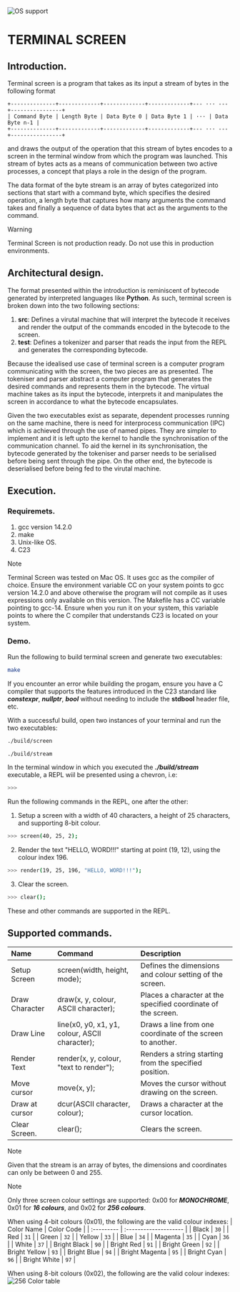 ![OS support](https://img.shields.io/badge/OS-macOS%20Linux%20-red)

# TERMINAL SCREEN

## Introduction.

Terminal screen is a program that takes as its input a stream of bytes in the following format

```
+--------------+-------------+-------------+-------------+--- ··· ---+----------------+
| Command Byte | Length Byte | Data Byte 0 | Data Byte 1 | ··· | Data Byte n-1 |
+--------------+-------------+-------------+-------------+--- ··· ---+----------------+
```

and draws the output of the operation that this stream of bytes encodes to a screen in the terminal window from which the program was launched. This stream of bytes acts as a means of communication between two active processes, a concept that plays a role in the design of the program.

The data format of the byte stream is an array of bytes categorized into sections that start with a command byte, which specifies the desired operation, a length byte that captures how many arguments the command takes and finally a sequence of data bytes that act as the arguments to the command.

> [!WARNING]
> Terminal Screen is not production ready. Do not use this in production environments.

## Architectural design.

The format presented within the introduction is reminiscent of bytecode generated by interpreted languages like **Python**. As such, terminal screen is broken down into the two following sections:

1. **src**: Defines a virutal machine that will interpret the bytecode it receives and render the output of the commands encoded in the bytecode to the screen.
2. **test**: Defines a tokenizer and parser that reads the input from the REPL and generates the corresponding bytecode.

Because the idealised use case of terminal screen is a computer program communicating with the screen, the two pieces are as presented. The tokeniser and parser abstract a computer program that generates the desired commands and represents them in the bytecode. The virtual
machine takes as its input the bytecode, interprets it and manipulates the screen in accordance to what the bytecode encapsulates.

Given the two executables exist as separate, dependent processes running on the same machine, there is need for interprocess communication (IPC) which is achieved through the use of named pipes. They are simpler to implement and it is left upto the kernel to handle the synchronisation of the communication channel. To aid the kernel in its synchronisation, the bytecode generated by the tokeniser and parser needs to be serialised before being sent through the pipe. On the other end, the bytecode is deserialised before being fed to the virutal machine.

## Execution.

### Requiremets.

1. gcc version 14.2.0
2. make
3. Unix-like OS.
4. C23

> [!NOTE]  
> Terminal Screen was tested on Mac OS. It uses gcc as the compiler of choice. Ensure the environment variable CC on your system points to gcc version 14.2.0 and above otherwise the program will not compile as it uses expressions only available on this version.
> The Makefile has a CC variable pointing to gcc-14. Ensure when you run it on your system, this variable points to where the C compiler that understands C23 is located on your system.

### Demo.

Run the following to build terminal screen and generate two executables:

```bash
make
```

If you encounter an error while building the progam, ensure you have a C compiler that supports the features introduced in the C23 standard like **_constexpr_**, **_nullptr_**, **_bool_** without needing to include the **stdbool** header file, etc.

With a successful build, open two instances of your terminal and run the two executables:

```bash
./build/screen
```

```bash
./build/stream
```

In the terminal window in which you executed the **_./build/stream_** executable, a REPL wiil be presented using a chevron, i.e:

```bash
>>>
```

Run the following commands in the REPL, one after the other:

1. Setup a screen with a width of 40 characters, a height of 25 characters, and supporting 8-bit colour.

```bash
>>> screen(40, 25, 2);
```

2. Render the text "HELLO, WORD!!!" starting at point (19, 12), using the colour index 196.

```bash
>>> render(19, 25, 196, "HELLO, WORD!!!");
```

3. Clear the screen.

```bash
>>> clear();
```

These and other commands are supported in the REPL.

## Supported commands.

| Name           | Command                                        | Description                                                   |
| :------------- | :--------------------------------------------- | :------------------------------------------------------------ |
| Setup Screen   | screen(width, height, mode);                   | Defines the dimensions and colour setting of the screen.      |
| Draw Character | draw(x, y, colour, ASCII character);           | Places a character at the specified coordinate of the screen. |
| Draw Line      | line(x0, y0, x1, y1, colour, ASCII character); | Draws a line from one coordinate of the screen to another.    |
| Render Text    | render(x, y, colour, "text to render");        | Renders a string starting from the specified position.        |
| Move cursor    | move(x, y);                                    | Moves the cursor without drawing on the screen.               |
| Draw at cursor | dcur(ASCII character, colour);                 | Draws a character at the cursor location.                     |
| Clear Screen.  | clear();                                       | Clears the screen.                                            |

> [!NOTE]  
> Given that the stream is an array of bytes, the dimensions and coordinates can only be between 0 and 255.

> [!NOTE]
> Only three screen colour settings are supported: 0x00 for **_MONOCHROME_**, 0x01 for **_16 colours_**, and 0x02 for **_256 colours_**.

When using 4-bit colours (0x01), the following are the valid colour indexes:
| Color Name | Color Code |
| :--------- | :-------------------- |
| Black | `30` |
| Red | `31` |
| Green | `32` |
| Yellow | `33` |
| Blue | `34` |
| Magenta | `35` |
| Cyan | `36` |
| White | `37` |
| Bright Black | `90` |
| Bright Red | `91` |
| Bright Green | `92` |
| Bright Yellow | `93` |
| Bright Blue | `94` |
| Bright Magenta | `95` |
| Bright Cyan | `96` |
| Bright White | `97` |

When using 8-bit colours (0x02), the following are the valid colour indexes:
![256 Color table](https://user-images.githubusercontent.com/995050/47952855-ecb12480-df75-11e8-89d4-ac26c50e80b9.png)
